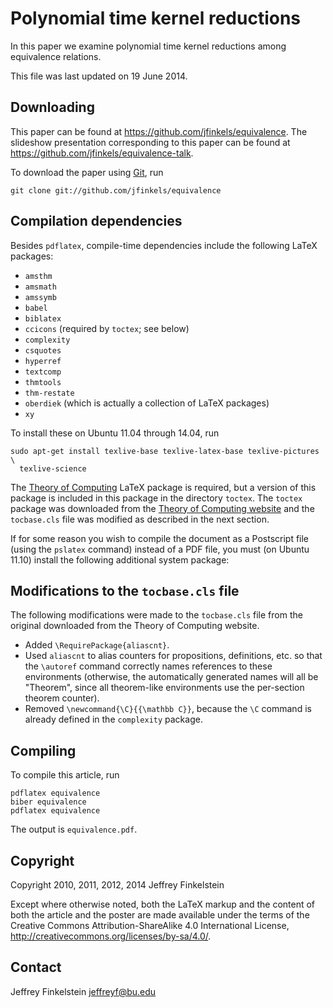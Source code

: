 # Polynomial time kernel reductions #

In this paper we examine polynomial time kernel reductions among equivalence
relations.

This file was last updated on 19 June 2014.

## Downloading ##

This paper can be found at https://github.com/jfinkels/equivalence. The
slideshow presentation corresponding to this paper can be found at
https://github.com/jfinkels/equivalence-talk.

To download the paper using [Git][1], run

    git clone git://github.com/jfinkels/equivalence

[1]: http://git-scm.com

## Compilation dependencies ##

Besides `pdflatex`, compile-time dependencies include the following LaTeX
packages:

* `amsthm`
* `amsmath`
* `amssymb`
* `babel`
* `biblatex`
* `ccicons` (required by `toctex`; see below)
* `complexity`
* `csquotes`
* `hyperref`
* `textcomp`
* `thmtools`
* `thm-restate`
* `oberdiek` (which is actually a collection of LaTeX packages)
* `xy`

To install these on Ubuntu 11.04 through 14.04, run

    sudo apt-get install texlive-base texlive-latex-base texlive-pictures \
      texlive-science

The [Theory of Computing][2] LaTeX package is required, but a version of this
package is included in this package in the directory `toctex`. The `toctex`
package was downloaded from the [Theory of Computing website][2] and the
`tocbase.cls` file was modified as described in the next section.

If for some reason you wish to compile the document as a Postscript file (using
the `pslatex` command) instead of a PDF file, you must (on Ubuntu 11.10)
install the following additional system package:

[2]: http://theoryofcomputing.org
[3]: http://ctan.org/pkg/oberdiek

## Modifications to the `tocbase.cls` file ##

The following modifications were made to the `tocbase.cls` file from the
original downloaded from the Theory of Computing website.

* Added `\RequirePackage{aliascnt}`.
* Used `aliascnt` to alias counters for propositions, definitions, etc. so that
  the `\autoref` command correctly names references to these environments
  (otherwise, the automatically generated names will all be "Theorem", since
  all theorem-like environments use the per-section theorem counter).
* Removed `\newcommand{\C}{{\mathbb C}}`, because the `\C` command is already
  defined in the `complexity` package.

## Compiling ##

To compile this article, run 

    pdflatex equivalence
    biber equivalence
    pdflatex equivalence

The output is `equivalence.pdf`.

## Copyright ##

Copyright 2010, 2011, 2012, 2014 Jeffrey Finkelstein

Except where otherwise noted, both the LaTeX markup and the content of both the
article and the poster are made available under the terms of the Creative
Commons Attribution-ShareAlike 4.0 International License,
http://creativecommons.org/licenses/by-sa/4.0/.

## Contact ##

Jeffrey Finkelstein <jeffreyf@bu.edu>

